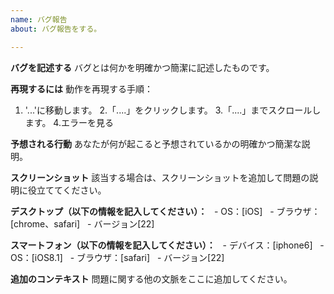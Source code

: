 ```yaml
---
name: バグ報告
about: バグ報告をする。

---
```


**バグを記述する**
バグとは何かを明確かつ簡潔に記述したものです。

**再現するには**
動作を再現する手順：
1. '...'に移動します。
2.「....」をクリックします。
3.「....」までスクロールします。
4.エラーを見る

**予想される行動**
あなたが何が起こると予想されているかの明確かつ簡潔な説明。

**スクリーンショット**
該当する場合は、スクリーンショットを追加して問題の説明に役立ててください。

**デスクトップ（以下の情報を記入してください）：**
  -  OS：[iOS]
  - ブラウザ：[chrome、safari]
  - バージョン[22]

**スマートフォン（以下の情報を記入してください）：**
  - デバイス：[iphone6]
  -  OS：[iOS8.1]
  - ブラウザ：[safari]
  - バージョン[22]

**追加のコンテキスト**
問題に関する他の文脈をここに追加してください。
